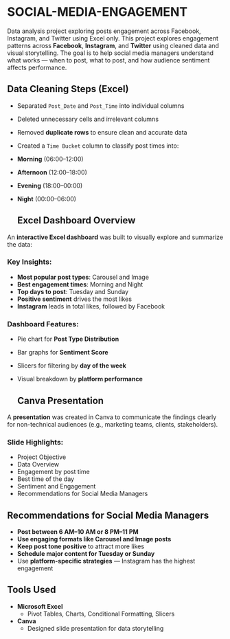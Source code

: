 # SOCIAL-MEDIA-ENGAGEMENT
Data analysis project exploring posts engagement across Facebook, Instagram, and Twitter using Excel only.
This project explores engagement patterns across **Facebook**, **Instagram**, and **Twitter** using cleaned data and visual storytelling. The goal is to help social media managers understand what works — when to post, what to post, and how audience sentiment affects performance.

##  Data Cleaning Steps (Excel)

-  Separated `Post_Date` and `Post_Time` into individual columns  
-  Deleted unnecessary cells and irrelevant columns  
-  Removed **duplicate rows** to ensure clean and accurate data  
-  Created a `Time Bucket` column to classify post times into:
  - **Morning** (06:00–12:00)
  - **Afternoon** (12:00–18:00)
  - **Evening** (18:00–00:00)
  - **Night** (00:00–06:00)

    ##  Excel Dashboard Overview

An **interactive Excel dashboard** was built to visually explore and summarize the data:

### Key Insights:
-  **Most popular post types**: Carousel and Image  
-  **Best engagement times**: Morning and Night  
-  **Top days to post**: Tuesday and Sunday  
-  **Positive sentiment** drives the most likes  
-  **Instagram** leads in total likes, followed by Facebook

### Dashboard Features:
- Pie chart for **Post Type Distribution**  
- Bar graphs for **Sentiment Score**  
- Slicers for filtering by **day of the week**  
- Visual breakdown by **platform performance**

  ## Canva Presentation

A **presentation** was created in Canva to communicate the findings clearly for non-technical audiences (e.g., marketing teams, clients, stakeholders).

### Slide Highlights:
- Project Objective  
- Data Overview
-  Engagement by post time
- Best time of the day
- Sentiment and Engagement
- Recommendations for Social Media Managers


## Recommendations for Social Media Managers

-  **Post between 6 AM–10 AM or 8 PM–11 PM**
-  **Use engaging formats like Carousel and Image posts**
-  **Keep post tone positive** to attract more likes  
-  **Schedule major content for Tuesday or Sunday**
-  Use **platform-specific strategies** — Instagram has the highest engagement

##  Tools Used

- **Microsoft Excel**
  - Pivot Tables, Charts, Conditional Formatting, Slicers
- **Canva**
  - Designed slide presentation for data storytelling


















